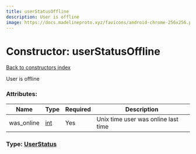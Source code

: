 ```yaml
---
title: userStatusOffline
description: User is offline
image: https://docs.madelineproto.xyz/favicons/android-chrome-256x256.png
---
```

# Constructor: userStatusOffline  
[Back to constructors index](index.md)



User is offline

### Attributes:

| Name     |    Type       | Required | Description |
|----------|---------------|----------|-------------|
|was\_online|[int](../types/int.md) | Yes|Unix time user was online last time|



### Type: [UserStatus](../types/UserStatus.md)



